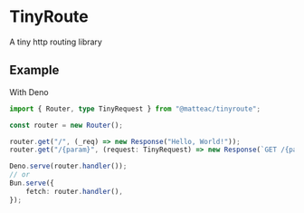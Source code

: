 # TinyRoute
A tiny http routing library

## Example
With Deno
``` ts
import { Router, type TinyRequest } from "@matteac/tinyroute";

const router = new Router();

router.get("/", (_req) => new Response("Hello, World!"));
router.get("/{param}", (request: TinyRequest) => new Response(`GET /{param} where param = ${req.params.param}`))

Deno.serve(router.handler());
// or
Bun.serve({
    fetch: router.handler(),
});
```
